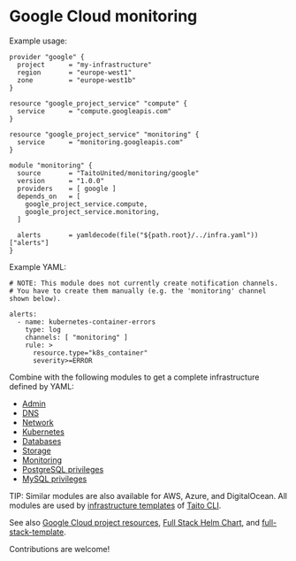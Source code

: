 # Google Cloud monitoring

Example usage:

```
provider "google" {
  project      = "my-infrastructure"
  region       = "europe-west1"
  zone         = "europe-west1b"
}

resource "google_project_service" "compute" {
  service      = "compute.googleapis.com"
}

resource "google_project_service" "monitoring" {
  service      = "monitoring.googleapis.com"
}

module "monitoring" {
  source       = "TaitoUnited/monitoring/google"
  version      = "1.0.0"
  providers    = [ google ]
  depends_on   = [
    google_project_service.compute,
    google_project_service.monitoring,
  ]

  alerts       = yamldecode(file("${path.root}/../infra.yaml"))["alerts"]
}
```

Example YAML:

```
# NOTE: This module does not currently create notification channels.
# You have to create them manually (e.g. the 'monitoring' channel shown below).

alerts:
  - name: kubernetes-container-errors
    type: log
    channels: [ "monitoring" ]
    rule: >
      resource.type="k8s_container"
      severity>=ERROR
```

Combine with the following modules to get a complete infrastructure defined by YAML:

- [Admin](https://registry.terraform.io/modules/TaitoUnited/admin/google)
- [DNS](https://registry.terraform.io/modules/TaitoUnited/dns/google)
- [Network](https://registry.terraform.io/modules/TaitoUnited/network/google)
- [Kubernetes](https://registry.terraform.io/modules/TaitoUnited/kubernetes/google)
- [Databases](https://registry.terraform.io/modules/TaitoUnited/databases/google)
- [Storage](https://registry.terraform.io/modules/TaitoUnited/storage/google)
- [Monitoring](https://registry.terraform.io/modules/TaitoUnited/monitoring/google)
- [PostgreSQL privileges](https://registry.terraform.io/modules/TaitoUnited/privileges/postgresql)
- [MySQL privileges](https://registry.terraform.io/modules/TaitoUnited/privileges/mysql)

TIP: Similar modules are also available for AWS, Azure, and DigitalOcean. All modules are used by [infrastructure templates](https://taitounited.github.io/taito-cli/templates#infrastructure-templates) of [Taito CLI](https://taitounited.github.io/taito-cli/).

See also [Google Cloud project resources](https://registry.terraform.io/modules/TaitoUnited/project-resources/google), [Full Stack Helm Chart](https://github.com/TaitoUnited/taito-charts/blob/master/full-stack), and [full-stack-template](https://github.com/TaitoUnited/full-stack-template).

Contributions are welcome!
